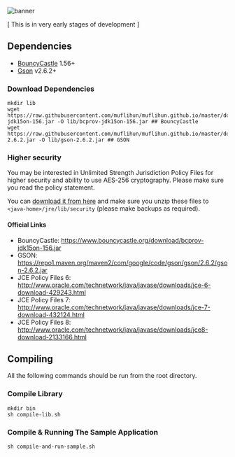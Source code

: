 ![banner]

[ This is in very early stages of development ]

## Dependencies

 * [BouncyCastle](http://www.bouncycastle.org/) 1.56+
 * [Gson](https://github.com/google/gson) v2.6.2+

### Download Dependencies

```
mkdir lib
wget https://raw.githubusercontent.com/muflihun/muflihun.github.io/master/downloads/bcprov-jdk15on-156.jar -O lib/bcprov-jdk15on-156.jar ## BouncyCastle
wget https://raw.githubusercontent.com/muflihun/muflihun.github.io/master/downloads/gson-2.6.2.jar -O lib/gson-2.6.2.jar ## GSON
```

### Higher security

You may be interested in Unlimited Strength Jurisdiction Policy Files for higher security and ability to use AES-256 cryptography. Please make sure you read the policy statement.

You can [download it from here](https://raw.githubusercontent.com/muflihun/muflihun.github.io/master/downloads/UnlimitedJCEPolicyJDK7.zip) and make sure you unzip these files to `<java-home>/jre/lib/security` (please make backups as required).

#### Official Links

* BouncyCastle: https://www.bouncycastle.org/download/bcprov-jdk15on-156.jar
* GSON: https://repo1.maven.org/maven2/com/google/code/gson/gson/2.6.2/gson-2.6.2.jar
* JCE Policy Files 6: http://www.oracle.com/technetwork/java/javase/downloads/jce-6-download-429243.html
* JCE Policy Files 7: http://www.oracle.com/technetwork/java/javase/downloads/jce-7-download-432124.html
* JCE Policy Files 8: http://www.oracle.com/technetwork/java/javase/downloads/jce8-download-2133166.html

## Compiling

All the following commands should be run from the root directory.

### Compile Library

```
mkdir bin
sh compile-lib.sh
```

### Compile & Running The Sample Application

```
sh compile-and-run-sample.sh
```

  [banner]: https://raw.githubusercontent.com/muflihun/residue-java/master/tools/ResidueJ.png
